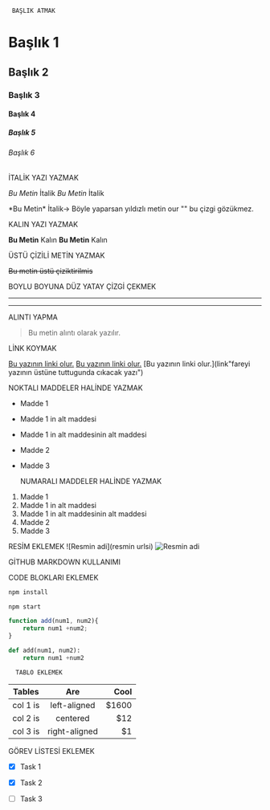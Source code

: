      BAŞLIK ATMAK  
     
# Başlık 1
## Başlık 2
### Başlık 3
#### Başlık 4
##### Başlık 5
###### Başlık 6

 
   İTALİK YAZI YAZMAK

*Bu Metin* İtalik
_Bu Metin_ İtalik

\*Bu Metin\* İtalik-> Böyle yaparsan yıldızlı metin our "\" bu çizgi gözükmez.


   KALIN YAZI YAZMAK

**Bu Metin** Kalın
__Bu Metin__ Kalın
 
  ÜSTÜ ÇİZİLİ METİN YAZMAK

~~Bu metin üstü çiziktirilmis~~



   BOYLU BOYUNA DÜZ YATAY ÇİZGİ ÇEKMEK

--- 
___ 


   ALINTI YAPMA

> Bu metin alıntı olarak yazılır.



   LİNK KOYMAK

[Bu yazının linki olur.](link)
[Bu yazının linki olur.](https://www.google.com/)
[Bu yazının linki olur.](link"fareyi yazının üstüne tuttugunda cıkacak yazı")



  NOKTALI MADDELER HALİNDE YAZMAK

* Madde 1
 * Madde 1 in alt maddesi
  * Madde 1 in alt maddesinin alt maddesi
* Madde 2
* Madde 3



  NUMARALI MADDELER HALİNDE YAZMAK

1. Madde 1
 1. Madde 1 in alt maddesi
  1. Madde 1 in alt maddesinin alt maddesi
1. Madde 2
1. Madde 3


  RESİM EKLEMEK
![Resmin adi](resmin urlsi)
![Resmin adi](https://www.dunyaatlasi.com/wp-content/uploads/2018/09/resim-tablo-nasil-okunur-1280x720.jpg)



   GİTHUB MARKDOWN KULLANIMI

   CODE BLOKLARI EKLEMEK

```bash
npm install

npm start
```

```javascript
function add(num1, num2){
	return num1 +num2;
}
```


```python
def add(num1, num2):
	return num1 +num2

```


      TABLO EKLEMEK

| Tables   |      Are      |  Cool |
|----------|:-------------:|------:|
| col 1 is |  left-aligned | $1600 |
| col 2 is |    centered   |   $12 |
| col 3 is | right-aligned |    $1 |

   GÖREV LİSTESİ EKLEMEK

* [x] Task 1
* [x] Task 2
* [ ] Task 3















